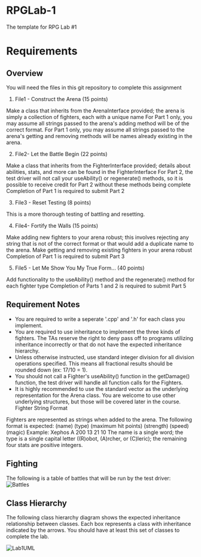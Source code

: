 # RPGLab-1
The template for RPG Lab #1

# Requirements

## Overview

You will need the files in this git repository to complete this assignment

1. File1 - Construct the Arena (15 points)

Make a class that inherits from the ArenaInterface provided; the arena is simply a collection of fighters, each with a unique name
For Part 1 only, you may assume all strings passed to the arena's adding method will be of the correct format.
For Part 1 only, you may assume all strings passed to the arena's getting and removing methods will be names already existing in the arena.

2. File2- Let the Battle Begin (22 points)

Make a class that inherits from the FighterInterface provided; details about abilities, stats, and more can be found in the FighterInterface
For Part 2, the test driver will not call your useAbility() or regenerate() methods, so it is possible to receive credit for Part 2 without these methods being complete
Completion of Part 1 is required to submit Part 2

3. File3 - Reset Testing (8 points)

This is a more thorough testing of battling and resetting.

4. File4- Fortify the Walls (15 points)

Make adding new fighters to your arena robust; this involves rejecting any string that is not of the correct format or that would add a duplicate name to the arena.
Make getting and removing existing fighters in your arena robust
Completion of Part 1 is required to submit Part 3

5. File5 - Let Me Show You My True Form... (40 points)

Add functionality to the useAbility() method and the regenerate() method for each fighter type
Completion of Parts 1 and 2 is required to submit Part 5

## Requirement Notes

  * You are required to write a seperate '.cpp' and '.h' for each class you implement.
  * You are required to use inheritance to implement the three kinds of fighters. The TAs reserve the right to deny pass off to programs utilizing inheritance incorrectly or that do not have the expected inheritance hierarchy.
  * Unless otherwise instructed, use standard integer division for all division operations specified. This means all fractional results should be rounded down (ex: 17/10 = 1).
  * You should not call a Fighter's useAbility() function in the getDamage() function, the test driver will handle all function calls for the Fighters.
  * It is highly recommended to use the standard vector as the underlying representation for the Arena class.  You are welcome to use other underlying structures, but those will be covered later in the course.
Fighter String Format

Fighters are represented as strings when added to the arena. The following format is expected:
(name) (type) (maximum hit points) (strength) (speed) (magic)
Example: Xephos A 200 13 21 10
The name is a single word; the type is a single capital letter ((R)obot, (A)rcher, or (C)leric); the remaining four stats are positive integers.

## Fighting

The following is a table of battles that will be run by the test driver:
![Battles](https://mjcleme.github.io/CS235Lab1Battles.png "Battles")

 

## Class Hierarchy 

The following class hierarchy diagram shows the expected inheritance relationship between classes.  Each box represents a class with inheritance indicated by the arrows.  You should have at least this set of classes to complete the lab.

![Lab1UML](https://mjcleme.github.io/CS235Lab1UML.png "UML")
